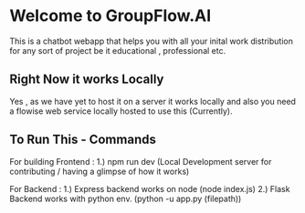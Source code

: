 # Welcome to GroupFlow.AI

This is a chatbot webapp that helps you with all your inital work distribution for any sort of project be it educational , professional etc.

## Right Now it works Locally

Yes , as we have yet to host it on a server it works locally and also you need a flowise web service locally hosted to use this (Currently).

## To Run This - Commands

For building Frontend :
1.) npm run dev (Local Development server for contributing / having a glimpse of how it works)

For Backend :
1.) Express backend works on node (node index.js)
2.) Flask Backend works with python env. (python -u app.py (filepath))
